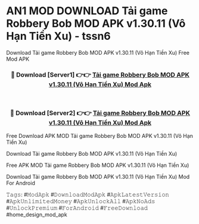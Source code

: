 # AN1 MOD DOWNLOAD Tải game Robbery Bob MOD APK v1.30.11 (Vô Hạn Tiền Xu) - tssn6
Download Tải game Robbery Bob MOD APK v1.30.11 (Vô Hạn Tiền Xu) Free Mod APK

<div align="center">
<h3>🔴 Download [Server1] 👉👉 <a href="https://apk-comot.site?title=Tải_game_Robbery_Bob_MOD_APK_v1.30.11_(Vô_Hạn_Tiền_Xu)">Tải game Robbery Bob MOD APK v1.30.11 (Vô Hạn Tiền Xu) Mod Apk</a></h3><br>

<h3>🔴 Download [Server2] 👉👉 <a href="https://apk-comot.site?title=Tải_game_Robbery_Bob_MOD_APK_v1.30.11_(Vô_Hạn_Tiền_Xu)">Tải game Robbery Bob MOD APK v1.30.11 (Vô Hạn Tiền Xu) Mod Apk</a></h3>
</div>


Free Download APK MOD Tải game Robbery Bob MOD APK v1.30.11 (Vô Hạn Tiền Xu)

Download Tải game Robbery Bob MOD APK v1.30.11 (Vô Hạn Tiền Xu) 

Free APK MOD Tải game Robbery Bob MOD APK v1.30.11 (Vô Hạn Tiền Xu) 

Download Tải game Robbery Bob MOD APK v1.30.11 (Vô Hạn Tiền Xu) Mod For Android

𝚃𝚊𝚐𝚜: #𝙼𝚘𝚍𝙰𝚙𝚔 #𝙳𝚘𝚠𝚗𝚕𝚘𝚊𝚍𝙼𝚘𝚍𝙰𝚙𝚔 #𝙰𝚙𝚔𝙻𝚊𝚝𝚎𝚜𝚝𝚅𝚎𝚛𝚜𝚒𝚘𝚗 #𝙰𝚙𝚔𝚄𝚗𝚕𝚒𝚖𝚒𝚝𝚎𝚍𝙼𝚘𝚗𝚎𝚢 #𝙰𝚙𝚔𝚄𝚗𝚕𝚘𝚌𝚔𝙰𝚕𝚕 #𝙰𝚙𝚔𝙽𝚘𝙰𝚍𝚜 #𝚄𝚗𝚕𝚘𝚌𝚔𝙿𝚛𝚎𝚖𝚒𝚞𝚖 #𝙵𝚘𝚛𝙰𝚗𝚍𝚛𝚘𝚒𝚍 #𝙵𝚛𝚎𝚎𝙳𝚘𝚠𝚗𝚕𝚘𝚊𝚍 #home_design_mod_apk